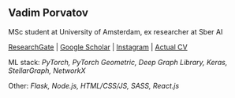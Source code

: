 ## Vadim Porvatov

MSc student at University of Amsterdam, ex researcher at Sber AI

[ResearchGate](https://www.researchgate.net/profile/Vadim-Porvatov) | [Google Scholar](https://scholar.google.com/citations?user=PaH-exwAAAAJ&hl=en) | [Instagram](https://www.instagram.com/stochastic_paws/) | [Actual CV](https://drive.google.com/file/d/1N1YXteiRgP3Rd9ivIaqI427hJGLxDpP9/view?usp=sharing)

ML stack: *PyTorch, PyTorch Geometric, Deep Graph Library, Keras, StellarGraph, NetworkX*

Other: *Flask, Node.js, HTML/CSS/JS, SASS, React.js*


